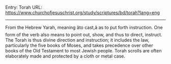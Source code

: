 Entry: Torah
URL: https://www.churchofjesuschrist.org/study/scriptures/bd/torah?lang=eng

---

From the Hebrew Yarah, meaning âto cast,â as to put forth instruction. One form of the verb also means to point out, show, and thus to direct, instruct. The Torah is thus divine direction and instruction; it includes the law, particularly the five books of Moses, and takes precedence over other books of the Old Testament to most Jewish people. Torah scrolls are often elaborately made and protected by a cloth or metal case.
